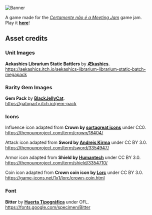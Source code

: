 ![Banner](https://raw.githubusercontent.com/ArthurTui/the-march-of-the-white-king/master/motwk_banner.png)

A game made for the *[Certamente não é a Meeting Jam](https://itch.io/jam/not-the-meeting-jam)* game jam.\
Play it **[here](https://tuii.itch.io/march-of-the-white-king)**!


## Asset credits

### Unit Images

**Aekashics Librarium Static Battlers** by **[Ækashics](http://www.akashics.moe/)**.\
https://aekashics.itch.io/aekashics-librarium-librarium-static-batch-megapack

### Rarity Gem Images

**Gem Pack** by **[BlackJellyCat](https://gatoparty.itch.io/)**.\
https://gatoparty.itch.io/gem-pack

### Icons

Influence icon adapted from **Crown by [sortagreat icons](https://thenounproject.com/sortagreat/)** under CC0.\
https://thenounproject.com/term/crown/18404/

Attack icon adapted from **Sword by [Andrejs Kirma](https://thenounproject.com/andrejs/)** under CC BY 3.0.\
https://thenounproject.com/term/sword/3354947/

Armor icon adapted from **Shield by [Humantech](https://thenounproject.com/igasaifurrijal/)** under CC BY 3.0.\
https://thenounproject.com/term/shield/3354710/

Coin icon adapted from **Crown coin icon by [Lorc](https://lorcblog.blogspot.com/)** under CC BY 3.0.\
https://game-icons.net/1x1/lorc/crown-coin.html

### Font
**Bitter** by **[Huerta Tipográfica](https://www.huertatipografica.com/)** under OFL.\
https://fonts.google.com/specimen/Bitter
